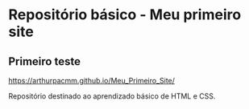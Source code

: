 # Repositório básico - Meu primeiro site

## Primeiro teste
https://arthurpacmm.github.io/Meu_Primeiro_Site/

Repositório destinado ao aprendizado básico de HTML e CSS.

